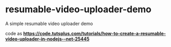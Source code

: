 # resumable-video-uploader-demo
A simple resumable video uploader demo

code as **https://code.tutsplus.com/tutorials/how-to-create-a-resumable-video-uploader-in-nodejs--net-25445**
